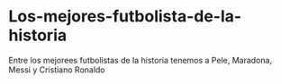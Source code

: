 # Los-mejores-futbolista-de-la-historia
Entre los mejorees futbolistas de la historia tenemos a Pele, Maradona, Messi y Cristiano Ronaldo
